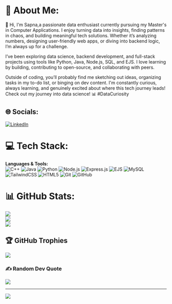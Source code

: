 # 💫 About Me:
👋 Hi, I'm Sapna,a passionate data enthusiast currently pursuing my Master's in Computer Applications. I enjoy turning data into insights, finding patterns in chaos, and building meaningful tech solutions. Whether it’s analyzing numbers, designing user-friendly web apps, or diving into backend logic, I’m always up for a challenge.

I’ve been exploring data science, backend development, and full-stack projects using tools like Python, Java, Node.js, SQL, and EJS. I love learning by building, contributing to open-source, and collaborating with peers.

Outside of coding, you’ll probably find me sketching out ideas, organizing tasks in my to-do list, or binging on dev content. I'm constantly curious, always learning, and genuinely excited about where this tech journey leads! 
Check out my journey into data science! 📊 #DataCuriosity

## 🌐 Socials:
[![LinkedIn](https://img.shields.io/badge/LinkedIn-%230077B5.svg?logo=linkedin&logoColor=white)](https://linkedin.com/in/sapna0104)

# 💻 Tech Stack:
**Languages & Tools:**  
![C++](https://img.shields.io/badge/C++-00599C?style=for-the-badge&logo=c%2B%2B&logoColor=white)
![Java](https://img.shields.io/badge/Java-ED8B00?style=for-the-badge&logo=openjdk&logoColor=white)
![Python](https://img.shields.io/badge/Python-3670A0?style=for-the-badge&logo=python&logoColor=ffdd54)
![Node.js](https://img.shields.io/badge/Node.js-339933?style=for-the-badge&logo=nodedotjs&logoColor=white)
![Express.js](https://img.shields.io/badge/Express.js-000000?style=for-the-badge&logo=express&logoColor=white)
![EJS](https://img.shields.io/badge/EJS-8C8C8C?style=for-the-badge)
![MySQL](https://img.shields.io/badge/MySQL-00000f?style=for-the-badge&logo=mysql&logoColor=white)
![TailwindCSS](https://img.shields.io/badge/TailwindCSS-06B6D4?style=for-the-badge&logo=tailwindcss&logoColor=white)
![HTML5](https://img.shields.io/badge/HTML5-E34F26?style=for-the-badge&logo=html5&logoColor=white)
![Git](https://img.shields.io/badge/Git-F05032?style=for-the-badge&logo=git&logoColor=white)
![GitHub](https://img.shields.io/badge/GitHub-181717?style=for-the-badge&logo=github&logoColor=white)

# 📊 GitHub Stats:
![](https://github-readme-stats.vercel.app/api?username=sapna010404&theme=dark&hide_border=false&include_all_commits=true&count_private=true)<br/>
![](https://github-readme-streak-stats.herokuapp.com/?user=sapna010404&theme=dark&hide_border=false)<br/>
![](https://github-readme-stats.vercel.app/api/top-langs/?username=sapna010404&theme=dark&hide_border=false&include_all_commits=true&count_private=true&layout=compact)

## 🏆 GitHub Trophies
![](https://github-profile-trophy.vercel.app/?username=sapna010404&theme=radical&no-frame=false&no-bg=true&margin-w=4)

### ✍️ Random Dev Quote
![](https://quotes-github-readme.vercel.app/api?type=horizontal&theme=gruvbox)

---
[![](https://visitcount.itsvg.in/api?id=sapna010404&icon=0&color=10)](https://visitcount.itsvg.in)

<!-- Proudly created with GPRM ( https://gprm.itsvg.in ) -->
